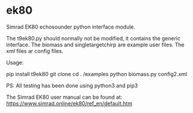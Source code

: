 # ek80
Simrad EK80 echosounder python interface module.

The t9ek80.py should normally not be modified, it contains the generic interface.
The biomass and singletargetchirp are example user files.
The xml files ar config files.

Usage:

pip install t9ek80
git clone 
cd . /examples
python biomass.py config2.xml

PS: All testing has been done using python3 and pip3 

The Simrad EK80 user manual can be found at: https://www.simrad.online/ek80/ref_en/default.htm


